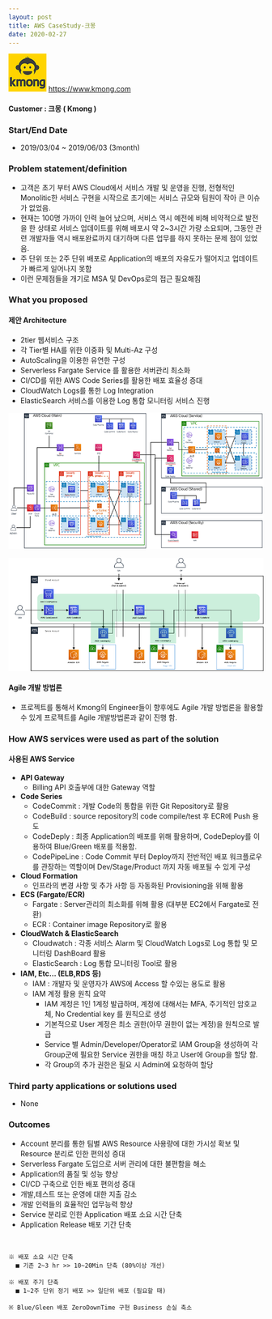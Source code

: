 ```yaml
---
layout: post
title: AWS CaseStudy-크몽
date: 2020-02-27
---
```


![kmong](../images/CaseStudy/2020-02-27-Kmong/kmong-logo.png) https://www.kmong.com

#### Customer : 크몽 ( Kmong )


### Start/End Date
- 2019/03/04 ~ 2019/06/03 (3month)

### Problem statement/definition
- 고객은 초기 부터 AWS Cloud에서 서비스 개발 및 운영을 진행, 전형적인 Monolitic한 서비스 구현을 시작으로 초기에는 서비스 규모와 팀원이 작아 큰 이슈가 없었음.
- 현재는 100명 가까이 인력 늘어 났으며, 서비스 역시 예전에 비해 비약적으로 발전을 한 상태로 서비스 업데이트를 위해 배포시 약 2~3시간 가량 소요되며, 그동안 관련 개발자들 역시 배포완료까지 대기하며 다른 업무를 하지 못하는 문제 점이 있었음.
- 주 단위 또는 2주 단위 배포로 Application의 배포의 자유도가 떨어지고 업데이트가 빠르게 일어나지 못함
- 이런 문제점들을 개기로 MSA 및 DevOps로의 접근 필요해짐



### What you proposed
#### 제안 Architecture
 - 2tier 웹서비스 구조
 - 각 Tier별 HA를 위한 이중화 및 Multi-Az 구성
 - AutoScaling을 이용한 유연한 구성
 - Serverless Fargate Service 를 활용한 서버관리 최소화
 - CI/CD를 위한 AWS Code Series를 활용한 배포 효율성 증대
 - CloudWatch Logs를 통한 Log Integration
 - ElasticSearch 서비스를 이용한 Log 통합 모니터링 서비스 진행


 ![](../images/CaseStudy/2020-02-27-Kmong/architecture-1.png)

 ![](../images/CaseStudy/2020-02-27-Kmong/architecture-2.png)


#### Agile 개발 방법론
 - 프로젝트를 통해서 Kmong의 Engineer들이 향후에도 Agile 개발 방법론을 활용할 수 있게 프로젝트를 Agile 개발방법론과 같이 진행 함.


### How AWS services were used as part of the solution
#### 사용된 AWS Service
+ **API Gateway**
  - Billing API 호출부에 대한 Gateway 역할
+ **Code Series**
  - CodeCommit : 개발 Code의 통합을 위한 Git Repository로 활용
  - CodeBuild : source repository의 code compile/test 후 ECR에 Push 용도
  - CodeDeply : 최종 Application의 배포를 위해 활용하며, CodeDeploy를 이용하여 Blue/Green    배포를 적용함.
  - CodePipeLine : Code Commit 부터 Deploy까지 전반적인 배포 워크플로우를 관장하는 역할이며 Dev/Stage/Product 까지 자동 배포될 수 있게 구성
+ **Cloud Formation**
  - 인프라의 변경 사항 및 추가 사항 등 자동화된 Provisioning을 위해 활용
+ **ECS (Fargate/ECR)**
  - Fargate : Server관리의 최소화를 위해 활용 (대부분 EC2에서 Fargate로 전환)
  - ECR : Container image Repository로 활용
+ **CloudWatch & ElasticSearch**
  - Cloudwatch : 각종 서비스 Alarm 및 CloudWatch Logs로 Log 통합 및 모니터링 DashBoard 활용
  - ElasticSearch : Log 통합 모니터링 Tool로 활용
+ **IAM, Etc… (ELB,RDS 등)**
  - IAM : 개발자 및 운영자가 AWS에 Access 할 수있는 용도로 활용
  - IAM 계정 활용 원칙 요약
     * IAM 계정은 1인 1계정 발급하며, 계정에 대해서는 MFA, 주기적인 암호교체, No Credential key 를 원칙으로 생성
     * 기본적으로 User 계정은 최소 권한(아무 권한이 없는 계정)을 원칙으로 발급
     * Service 별 Admin/Developer/Operator로 IAM Group을 생성하여 각 Group군에 필요한 Service 권한을 매칭 하고 User에 Group을 할당 함.
     * 각 Group의 추가 권한은 필요 시 Admin에 요청하여 할당

### Third party applications or solutions used
 - None

### Outcomes
- Account 분리를 통한 팀별 AWS Resource 사용량에 대한 가시성 확보 및 Resource 분리로 인한 편의성 증대
- Serverless Fargate 도입으로 서버 관리에 대한 불편함을 해소
- Application의 품질 및 성능 향상
- CI/CD 구축으로 인한 배포 편의성 증대
- 개발,테스트 또는 운영에 대한 지출 감소
- 개발 인력들의 효율적인 업무능력 향상
- Service 분리로 인한 Application 배포 소요 시간 단축
- Application Release 배포 기간 단축

<br>

```
※ 배포 소요 시간 단축
  ■ 기존 2~3 hr >> 10~20Min 단축 (80%이상 개선)

※ 배포 주기 단축
  ■ 1~2주 단위 정기 배포 >> 일단위 배포 (필요할 때)

※ Blue/Gleen 배포 ZeroDownTime 구현 Business 손실 축소
```
